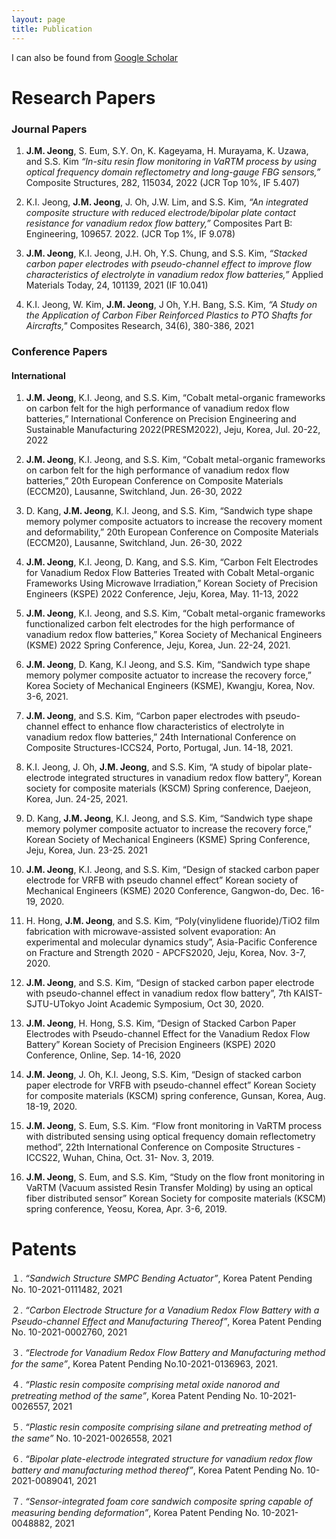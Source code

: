 ```yaml
---
layout: page
title: Publication
---
```



I can also be found from [Google Scholar](https://scholar.google.com/citations?user=X4LqpWUAAAAJ&hl=ko)


# Research Papers

### Journal Papers

1.	**J.M. Jeong**, S. Eum, S.Y. On, K. Kageyama, H. Murayama, K. Uzawa, and S.S. Kim _“In-situ resin flow monitoring in VaRTM process by using optical frequency domain reflectometry and long-gauge FBG sensors,”_ Composite Structures, 282, 115034, 2022 (JCR Top 10%, IF 5.407) 

2.	K.I. Jeong, **J.M. Jeong**, J. Oh, J.W. Lim, and S.S. Kim, _“An integrated composite structure with reduced electrode/bipolar plate contact resistance for vanadium redox flow battery,”_ Composites Part B: Engineering, 109657. 2022. (JCR Top 1%, IF 9.078)

3.	**J.M. Jeong**, K.I. Jeong, J.H. Oh, Y.S. Chung, and S.S. Kim, _“Stacked carbon paper electrodes with pseudo-channel effect to improve flow characteristics of electrolyte in vanadium redox flow batteries,”_ Applied Materials Today, 24, 101139, 2021 (IF 10.041)

4.	K.I. Jeong, W. Kim, **J.M. Jeong**, J Oh, Y.H. Bang, S.S. Kim, _“A Study on the Application of Carbon Fiber Reinforced Plastics to PTO Shafts for Aircrafts,"_ Composites Research, 34(6), 380-386, 2021


### Conference Papers

#### International

1.	**J.M. Jeong**, K.I. Jeong, and S.S. Kim, “Cobalt metal-organic frameworks on carbon felt for the high performance of vanadium redox flow batteries,” International Conference on Precision Engineering and Sustainable Manufacturing 2022(PRESM2022), Jeju, Korea, Jul. 20-22, 2022

2.	**J.M. Jeong**, K.I. Jeong, and S.S. Kim, “Cobalt metal-organic frameworks on carbon felt for the high performance of vanadium redox flow batteries,” 20th European Conference on Composite Materials (ECCM20), Lausanne, Switchland, Jun. 26-30, 2022

3.	D. Kang, **J.M. Jeong**, K.I. Jeong, and S.S. Kim, “Sandwich type shape memory polymer composite actuators to increase the recovery moment and deformability,” 20th European Conference on Composite Materials (ECCM20), Lausanne, Switchland, Jun. 26-30, 2022

4.	**J.M. Jeong**, K.I. Jeong, D. Kang, and S.S. Kim, “Carbon Felt Electrodes for Vanadium Redox Flow Batteries Treated with Cobalt Metal-organic Frameworks Using Microwave Irradiation,” Korean Society of Precision Engineers (KSPE) 2022 Conference, Jeju, Korea, May. 11-13, 2022

5.	**J.M. Jeong**, K.I. Jeong, and S.S. Kim, “Cobalt metal-organic frameworks functionalized carbon felt electrodes for the high performance of vanadium redox flow batteries,” Korea Society of Mechanical Engineers (KSME) 2022 Spring Conference, Jeju, Korea, Jun. 22-24, 2021.

6.	**J.M. Jeong**, D. Kang, K.l Jeong, and S.S. Kim, “Sandwich type shape memory polymer composite actuator to increase the recovery force,” Korea Society of Mechanical Engineers (KSME), Kwangju, Korea, Nov. 3-6, 2021.

7.	**J.M. Jeong**, and S.S. Kim, “Carbon paper electrodes with pseudo-channel effect to enhance flow characteristics of electrolyte in vanadium redox flow batteries,” 24th International Conference on Composite Structures-ICCS24, Porto, Portugal, Jun. 14-18, 2021.

8.	K.I. Jeong, J. Oh, **J.M. Jeong**, and S.S. Kim, “A study of bipolar plate-electrode integrated structures in vanadium redox flow battery”, Korean society for composite materials (KSCM) Spring conference, Daejeon, Korea, Jun. 24-25, 2021.

9.	D. Kang, **J.M. Jeong**, K.I. Jeong, and S.S. Kim, “Sandwich type shape memory polymer composite actuator to increase the recovery force,” Korean Society of Mechanical Engineers (KSME) Spring Conference, Jeju, Korea, Jun. 23-25. 2021

10.	**J.M. Jeong**, K.I. Jeong, and S.S. Kim, “Design of stacked carbon paper electrode for VRFB with pseudo channel effect” Korean society of Mechanical Engineers (KSME) 2020 Conference, Gangwon-do, Dec. 16-19, 2020.

11.	H. Hong, **J.M. Jeong**, and S.S. Kim, “Poly(vinylidene fluoride)/TiO2 film fabrication with microwave-assisted solvent evaporation: An experimental and molecular dynamics study”, Asia-Pacific Conference on Fracture and Strength 2020 - APCFS2020, Jeju, Korea, Nov. 3-7, 2020.

12.	**J.M. Jeong**, and S.S. Kim, “Design of stacked carbon paper electrode with pseudo-channel effect in vanadium redox flow battery”, 7th KAIST-SJTU-UTokyo Joint Academic Symposium, Oct 30, 2020.

13.	**J.M. Jeong**, H. Hong, S.S. Kim, “Design of Stacked Carbon Paper Electrodes with Pseudo-channel Effect for the Vanadium Redox Flow Battery” Korean Society of Precision Engineers (KSPE) 2020 Conference, Online, Sep. 14-16, 2020

14.	**J.M. Jeong**, J. Oh, K.I. Jeong, S.S. Kim, “Design of stacked carbon paper electrode for VRFB with pseudo-channel effect” Korean Society for composite materials (KSCM) spring conference, Gunsan, Korea, Aug. 18-19, 2020.

15.	**J.M. Jeong**, S. Eum, S.S. Kim. “Flow front monitoring in VaRTM process with distributed sensing using optical frequency domain reflectometry method”, 22th International Conference on Composite Structures - ICCS22, Wuhan, China, Oct. 31- Nov. 3, 2019.

16.	**J.M. Jeong**, S. Eum, and S.S. Kim, “Study on the flow front monitoring in VaRTM (Vacuum assisted Resin Transfer Molding) by using an optical fiber distributed sensor” Korean Society for composite materials (KSCM) spring conference, Yeosu, Korea, Apr. 3-6, 2019.


# Patents

１.	_“Sandwich Structure SMPC Bending Actuator”_, Korea Patent Pending No. 10-2021-0111482, 2021

２.	_“Carbon Electrode Structure for a Vanadium Redox Flow Battery with a Pseudo-channel Effect and Manufacturing Thereof”_, Korea Patent Pending No. 10-2021-0002760, 2021

３.	_“Electrode for Vanadium Redox Flow Battery and Manufacturing method for the same”_, Korea Patent Pending No.10-2021-0136963, 2021.

４.	_“Plastic resin composite comprising metal oxide nanorod and pretreating method of the same”_, Korea Patent Pending No. 10-2021-0026557, 2021

５.	_“Plastic resin composite comprising silane and pretreating method of the same”_ No. 10-2021-0026558, 2021

６.	_“Bipolar plate-electrode integrated structure for vanadium redox flow battery and manufacturing method thereof”_, Korea Patent Pending No. 10-2021-0089041, 2021

７.	_“Sensor-integrated foam core sandwich composite spring capable of measuring bending deformation”_, Korea Patent Pending No. 10-2021-0048882, 2021

